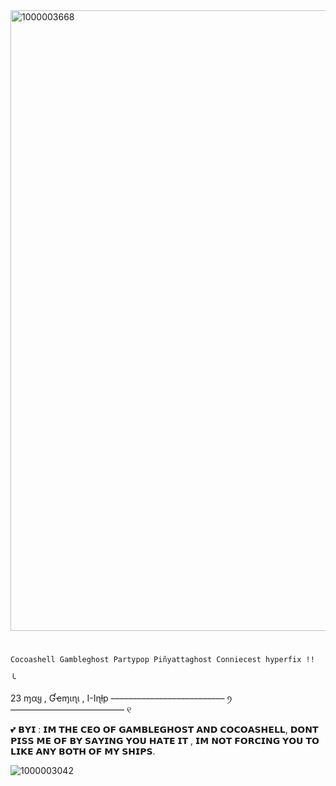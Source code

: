 
<img width="1255" height="993" alt="1000003668" src="https://github.com/user-attachments/assets/28733dee-406a-4298-aba4-dc851e2b0d1d" />

# 

    Cocoashell Gambleghost Partypop Piñyattaghost Conniecest hyperfix !!



      
╰ 

   23 ɱαყ  ,  Ɠҽɱιɳι  , Ι-Ιɳƚp –––––––––––––––––––––––––– ꪆ  –––––––––––––––––––––––––– ୧

💕 𝗕𝗬𝗜 : 𝗜𝗠 𝗧𝗛𝗘 𝗖𝗘𝗢 𝗢𝗙 𝗚𝗔𝗠𝗕𝗟𝗘𝗚𝗛𝗢𝗦𝗧 𝗔𝗡𝗗 𝗖𝗢𝗖𝗢𝗔𝗦𝗛𝗘𝗟𝗟, 𝗗𝗢𝗡𝗧 𝗣𝗜𝗦𝗦 𝗠𝗘 𝗢𝗙 𝗕𝗬 𝗦𝗔𝗬𝗜𝗡𝗚 𝗬𝗢𝗨 𝗛𝗔𝗧𝗘 𝗜𝗧 , 𝗜𝗠 𝗡𝗢𝗧 𝗙𝗢𝗥𝗖𝗜𝗡𝗚 𝗬𝗢𝗨 𝗧𝗢 𝗟𝗜𝗞𝗘 𝗔𝗡𝗬 𝗕𝗢𝗧𝗛 𝗢𝗙 𝗠𝗬 𝗦𝗛𝗜𝗣𝗦. 

![1000003042](https://github.com/user-attachments/assets/f34405b1-9aad-4668-ae68-a08b3eac10ce)

#


 
